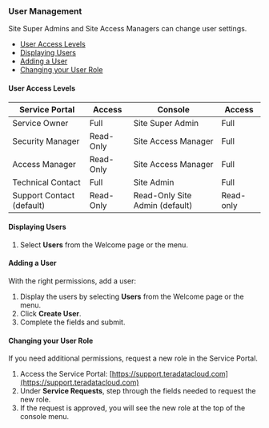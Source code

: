 ### User Management

Site Super Admins and Site Access Managers can change user settings.

- [User Access Levels](#user-access-levels)
- [Displaying Users](#displaying-users)
- [Adding a User](#adding-a-user)
- [Changing your User Role](#changing-your-user-role)

#### User Access Levels

| Service Portal | Access | Console | Access |
|--|--|--|--|
| Service Owner | Full | Site Super Admin | Full |
| Security Manager | Read-Only | Site Access Manager  | Full |
| Access Manager | Read-Only | Site Access Manager | Full |
| Technical Contact | Full | Site Admin | Full |
| Support Contact (default) | Read-Only | Read-Only Site Admin (default) | Read-only |

#### Displaying Users

1. Select **Users** from the Welcome page or the menu.

#### Adding a User

With the right permissions, add a user:

1. Display the users by selecting **Users** from the Welcome page or the menu.
1. Click **Create User**.
1. Complete the fields and submit.

#### Changing your User Role

If you need additional permissions, request a new role in the Service Portal. 

1. Access the Service Portal: 
[https://support.teradatacloud.com](https://support.teradatacloud.com)
1. Under **Service Requests**, step through the fields needed to request the new role.
1. If the request is approved, you will see the new role at the top of the console menu.


